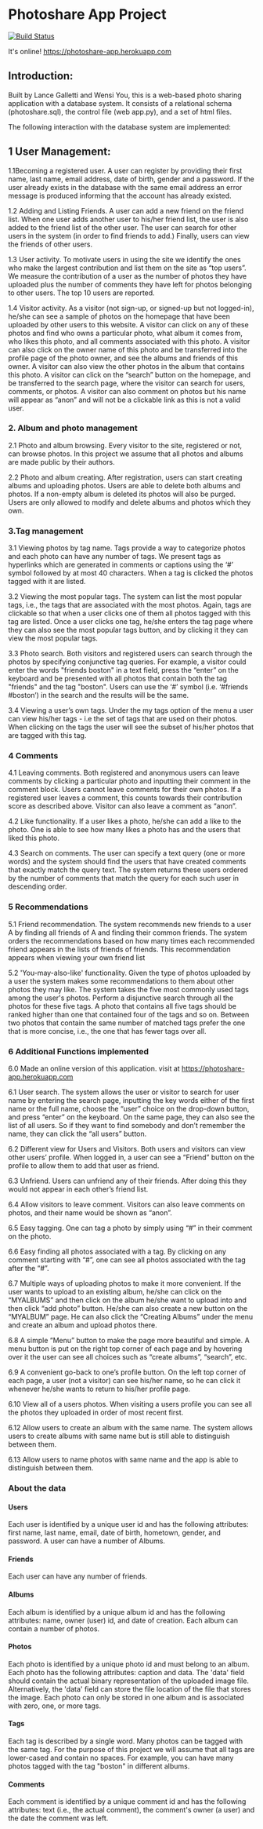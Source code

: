 # Photoshare App Project

[![Build Status](https://travis-ci.org/galletti94/Photoshare-App.svg?branch=master)](https://travis-ci.org/galletti94/Photoshare-App)

It's online! https://photoshare-app.herokuapp.com 


## Introduction:


Built by Lance Galletti and Wensi You, this is a web-based photo sharing application with a database system. It consists of a relational schema (photoshare.sql), the control file (web app.py), and a set of html files. 

The following interaction with the database system are implemented: 

## 1 User Management: 

1.1Becoming a registered user. A user can register by providing their first name, last name, email address, date of birth, gender and a password. If the user already exists in the database with the same email address an error message is produced informing that the account has already existed.


1.2 Adding and Listing Friends. A user can add a new friend on the friend list. When one user adds another user to his/her friend list, the user is also added to the friend list of the other user. The user can search for other users in the system (in order to find friends to add.) Finally, users can view the friends of other users.


1.3 User activity. To motivate users in using the site we identify the ones who make the largest contribution and list them on the site as “top users”. We measure the contribution of a user as the number of photos they have uploaded plus the number of comments they have left for photos belonging to other users. The top 10 users are reported. 


1.4 Visitor activity. As a visitor (not sign-up, or signed-up but not logged-in), he/she can see a sample of photos on the homepage that have been uploaded by other users to this website. A visitor can click on any of these photos and find who owns a particular photo, what album it comes from, who likes this photo, and all comments associated with this photo. A visitor can also click on the owner name of this photo and be transferred into the profile page of the photo owner, and see the albums and friends of this owner.  A visitor can also view the other photos in the album that contains this photo. A visitor can click on the “search” button on the homepage, and be transferred to the search page, where the visitor can search for users, comments, or photos. A visitor can also comment on photos but his name will appear as “anon” and will not be a clickable link as this is not a valid user.


### 2. Album and photo management


2.1 Photo and album browsing. Every visitor to the site, registered or not, can browse photos. In this project we assume that all photos and albums are made public by their authors. 


2.2 Photo and album creating. After registration, users can start creating albums and uploading photos. Users are able to delete both albums and photos. If a non-empty album is deleted its photos will also be purged. Users are only allowed to modify and delete albums and photos which they own. 


### 3.Tag management


3.1 Viewing photos by tag name. Tags provide a way to categorize photos and each photo can have any number of tags. We present tags as hyperlinks which are generated in comments or captions using the ‘#’ symbol followed by at most 40 characters. When a tag is clicked the photos tagged with it are listed. 


3.2 Viewing the most popular tags. The system can list the most popular tags, i.e., the tags that are associated with the most photos. Again, tags are clickable so that when a user clicks one of them all photos tagged with this tag are listed. Once a user clicks one tag, he/she enters the tag page where they can also see the most popular tags button, and by clicking it they can view the most popular tags. 


3.3 Photo search. Both visitors and registered users can search through the photos by specifying conjunctive tag queries. For example, a visitor could enter the words "friends boston" in a text field, press the “enter” on the keyboard and be presented with all photos that contain both the tag "friends" and the tag "boston". Users can use the ‘#’ symbol (i.e. ‘#friends #boston’) in the search and the results will be the same.


3.4 Viewing a user’s own tags. Under the my tags option of the menu a user can view his/her tags - i.e the set of tags that are used on their photos. When clicking on the tags the user will see the subset of his/her photos that are tagged with this tag.


### 4 Comments


4.1 Leaving comments. Both registered and anonymous users can leave comments by clicking a particular photo and inputting their comment in the comment block. Users cannot leave comments for their own photos. If a registered user leaves a comment, this counts towards their contribution score as described above. Visitor can also leave a comment as “anon”. 


4.2 Like functionality. If a user likes a photo, he/she can add a like to the photo. One is able to see how many likes a photo has and the users that liked this photo. 


4.3 Search on comments. The user can specify a text query (one or more words) and the system should find the users that have created comments that exactly match the query text. The system returns these users ordered by the number of comments that match the query for each such user in descending order.


### 5 Recommendations


5.1 Friend recommendation. The system recommends new friends to a user A by finding all friends of A and finding their common friends. The system orders the recommendations based on how many times each recommended friend appears in the lists of friends of friends. This recommendation appears when viewing your own friend list


5.2 'You-may-also-like' functionality. Given the type of photos uploaded by a user the system makes some recommendations to them about other photos they may like. The system takes the five most commonly used tags among the user's photos. Perform a disjunctive search through all the photos for these five tags. A photo that contains all five tags should be ranked higher than one that contained four of the tags and so on. Between two photos that contain the same number of matched tags prefer the one that is more concise, i.e., the one that has fewer tags over all.


### 6 Additional Functions implemented


6.0 Made an online version of this application. visit at https://photoshare-app.herokuapp.com


6.1 User search. The system allows the user or visitor to search for user name by entering the search page, inputting the key words either of the first name or the full name, choose the “user” choice on the drop-down button, and press “enter” on the keyboard. On the same page, they can also see the list of all users. So if they want to find somebody and don’t remember the name, they can click the “all users” button.


6.2 Different view for Users and Visitors. Both users and visitors can view other users’ profile. When logged in, a user can see a “Friend” button on the profile to allow them to add that user as friend.


6.3 Unfriend.  Users can unfriend any of their friends. After doing this they would not appear in each other’s friend list.


6.4 Allow visitors to leave comment. Visitors can also leave comments on photos, and their name would be shown as “anon”. 


6.5 Easy tagging. One can tag a photo by simply using “#” in their comment on the photo. 


6.6 Easy finding all photos associated with a tag. By clicking on any comment starting with “#”, one can see all photos associated with the tag after the “#”. 


6.7 Multiple ways of uploading photos to make it more convenient. If the user wants to upload to an existing album, he/she can click on the “MYALBUMS” and then click on the album he/she want to upload into and then click “add photo” button. He/she can also create a new button on the “MYALBUM” page. He can also click the “Creating Albums” under the menu and create an album and upload photos there. 


6.8 A simple “Menu” button to make the page more beautiful and simple. A menu button is put on the right top corner of each page and by hovering over it the user can see all choices such as “create albums”, “search”, etc. 


6.9 A convenient go-back to one’s profile button. On the left top corner of  each page, a user (not a visitor) can see his/her name, so he can click it whenever he/she wants to return to his/her profile page. 


6.10 View all of a users photos. When visiting a users profile you can see all the photos they uploaded in order of most recent first.


6.12 Allow users to create an album with the same name. The system allows users to create albums with same name but is still able to distinguish between them.


6.13 Allow users to name photos with same name and the app is able to distinguish between them. 

### About the data


#### Users 

Each user is identified by a unique user id and has the following attributes: first name, last name, email, date of birth, hometown, gender, and password. A user can have a number of Albums.


#### Friends

Each user can have any number of friends. 

#### Albums 


Each album is identified by a unique album id and has the following attributes: name, owner (user) id, and date of creation. Each album can contain a number of photos. 


#### Photos 


Each photo is identified by a unique photo id and must belong to an album. Each photo has the following attributes: caption and data. The 'data' field should contain the actual binary representation of the uploaded image file. Alternatively, the 'data' field can store the file location of the file that stores the image. Each photo can only be stored in one album and is associated with zero, one, or more tags. 


#### Tags 


Each tag is described by a single word. Many photos can be tagged with the same tag. For the purpose of this project we will assume that all tags are lower-cased and contain no spaces. For example, you can have many photos tagged with the tag "boston" in different albums.



#### Comments 
Each comment is identified by a unique comment id and has the following attributes: text (i.e., the actual comment), the comment's owner (a user) and the date the comment was left. 

